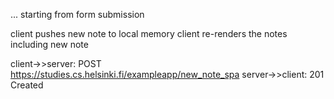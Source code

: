 
... starting from form submission


client pushes new note to local memory
client re-renders the notes including new note

client->>server: POST https://studies.cs.helsinki.fi/exampleapp/new_note_spa
server->>client: 201 Created